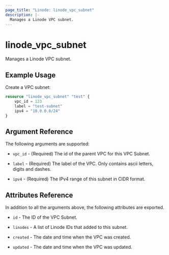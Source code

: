```yaml
---
page_title: "Linode: linode_vpc_subnet"
description: |-
  Manages a Linode VPC subnet.
---
```


# linode\_vpc\_subnet

Manages a Linode VPC subnet.

## Example Usage

Create a VPC subnet:

```terraform
resource "linode_vpc_subnet" "test" {
    vpc_id = 123
    label = "test-subnet"
    ipv4 = "10.0.0.0/24"
}
```

## Argument Reference

The following arguments are supported:

* `vpc_id` - (Required) The id of the parent VPC for this VPC Subnet.

* `label` - (Required) The label of the VPC. Only contains ascii letters, digits and dashes.

* `ipv4` - (Required) The IPv4 range of this subnet in CIDR format.

## Attributes Reference

In addition to all the arguments above, the following attributes are exported.

* `id` - The ID of the VPC Subnet.

* `linodes` - A list of Linode IDs that added to this subnet.

* `created` - The date and time when the VPC was created.

* `updated` - The date and time when the VPC was updated.
